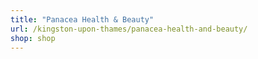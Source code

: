 ```yaml
---
title: "Panacea Health & Beauty"
url: /kingston-upon-thames/panacea-health-and-beauty/
shop: shop
---
```

